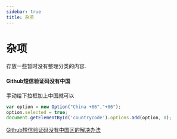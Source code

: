 ```yaml
---
sidebar: true
title: 杂项
---
```


# 杂项

存放一些暂时没有整理分类的内容.

#### Github短信验证码没有中国

手动给下拉框加上中国就可以

```js
var option = new Option("China +86","+86");
option.selected = true;
document.getElementById('countrycode').options.add(option, 0);
```
[Github短信验证码没有中国区的解决办法](https://blog.csdn.net/aa464971/article/details/83860319)

